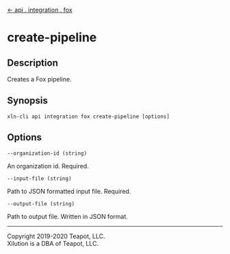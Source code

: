 [<- api . integration . fox](index.md)

# create-pipeline

## Description

Creates a Fox pipeline.

## Synopsis

```
xln-cli api integration fox create-pipeline [options]
```

## Options

`--organization-id (string)`

An organization id. Required.

`--input-file (string)`

Path to JSON formatted input file. Required.

`--output-file (string)`

Path to output file. Written in JSON format.

---

Copyright 2019-2020 Teapot, LLC.  
Xilution is a DBA of Teapot, LLC.
